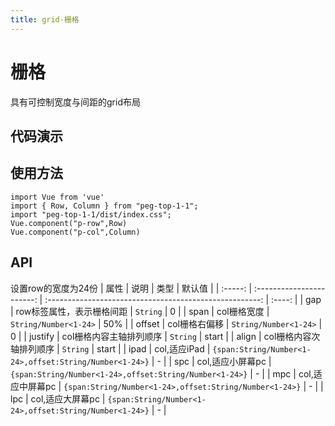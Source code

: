 ```yaml
---
title: grid-栅格
---
```

# 栅格
具有可控制宽度与间距的grid布局
## 代码演示
<ClientOnly>
  <GridDemo/>
</ClientOnly>

## 使用方法
~~~
import Vue from 'vue'
import { Row, Column } from "peg-top-1-1";
import "peg-top-1-1/dist/index.css";
Vue.component("p-row",Row)
Vue.component("p-col",Column)
~~~

## API
设置row的宽度为24份
|  属性   |           说明            |                          类型                           | 默认值 |
| :-----: | :-----------------------: | :-----------------------------------------------------: | :----: |
|   gap   | row标签属性，表示栅格间距 |                        `String`                         |   0    |
|  span   |        col栅格宽度        |                  `String/Number<1-24>`                  |  50%   |
| offset  |       col栅格右偏移       |                  `String/Number<1-24>`                  |   0    |
| justify |  col栅格内容主轴排列顺序  |                        `String`                         | start  |
|  align  |  col栅格内容次轴排列顺序  |                        `String`                         | start  |
|  ipad   |       col,适应iPad        | `{span:String/Number<1-24>,offset:String/Number<1-24>}` |   -    |
|   spc   |     col,适应小屏幕pc      | `{span:String/Number<1-24>,offset:String/Number<1-24>}` |   -    |
|   mpc   |     col,适应中屏幕pc      | `{span:String/Number<1-24>,offset:String/Number<1-24>}` |   -    |
|   lpc   |     col,适应大屏幕pc      | `{span:String/Number<1-24>,offset:String/Number<1-24>}` |   -    |